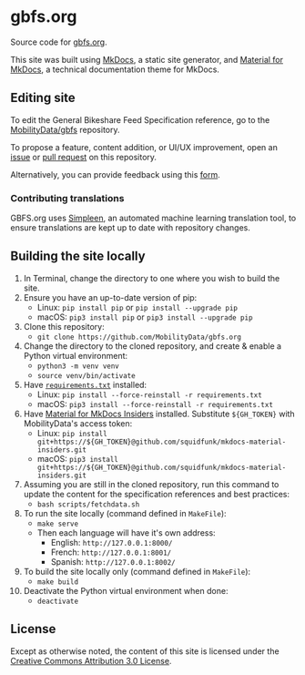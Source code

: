 # gbfs.org

Source code for [gbfs.org](https://gbfs.org/). 

This site was built using [MkDocs](https://www.mkdocs.org/), a static site generator, and [Material for MkDocs](https://squidfunk.github.io/mkdocs-material/), a technical documentation theme for MkDocs.

## Editing site

To edit the General Bikeshare Feed Specification reference, go to the [MobilityData/gbfs](https://github.com/MobilityData/gbfs/) repository.

To propose a feature, content addition, or UI/UX improvement, open an [issue](https://github.com/MobilityData/gbfs.org/issues/new) or [pull request](https://github.com/MobilityData/gbfs.org/pulls) on this repository. 

Alternatively, you can provide feedback using this [form](https://form.typeform.com/to/BCiwESfg).

### Contributing translations

GBFS.org uses [Simpleen](https://simpleen.io/), an automated machine learning translation tool, to ensure translations are kept up to date with repository changes.

## Building the site locally

1. In Terminal, change the directory to one where you wish to build the site.
1. Ensure you have an up-to-date version of pip: 
   - Linux: `pip install pip` or `pip install --upgrade pip`
   - macOS: `pip3 install pip` or `pip3 install --upgrade pip`
1. Clone this repository:
   - `git clone https://github.com/MobilityData/gbfs.org`
1. Change the directory to the cloned repository, and create & enable a Python virtual environment:
   - `python3 -m venv venv`
   - `source venv/bin/activate`
1. Have [`requirements.txt`](requirements.txt) installed:
   - Linux: `pip install --force-reinstall -r requirements.txt`
   - macOS: `pip3 install --force-reinstall -r requirements.txt`
1. Have [Material for MkDocs Insiders](https://squidfunk.github.io/mkdocs-material/insiders/`) installed. Substitute `${GH_TOKEN}` with MobilityData's access token:
   - Linux: `pip install git+https://${GH_TOKEN}@github.com/squidfunk/mkdocs-material-insiders.git`
   - macOS: `pip3 install git+https://${GH_TOKEN}@github.com/squidfunk/mkdocs-material-insiders.git`
1. Assuming you are still in the cloned repository, run this command to update the content for the specification references and best practices:
   - `bash scripts/fetchdata.sh`
1. To run the site locally (command defined in `MakeFile`):
   - `make serve`
   - Then each language will have it's own address:
     - English: `http://127.0.0.1:8000/`
     - French: `http://127.0.0.1:8001/`
     - Spanish: `http://127.0.0.1:8002/`
1. To build the site locally only (command defined in `MakeFile`):
   - `make build`
1. Deactivate the Python virtual environment when done:
   - `deactivate`

## License

Except as otherwise noted, the content of this site is licensed under the [Creative Commons Attribution 3.0 License](https://creativecommons.org/licenses/by/3.0/).
